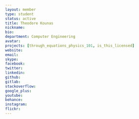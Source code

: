 ```yaml
---
layout: member
type: student
status: active
title: Theodore Kounas
nickname:
bio:
department: Computer Engineering
avatar:
projects: [through_equations_physics_101, is_this_licensed]
website:
email:
skype:
facebook:
twitter:
linkedin:
github:
gitlab:
stackoverflow:
google_plus:
youtube:
behance:
instagram:
flickr:
---
```


